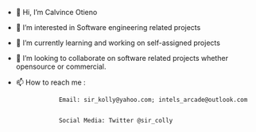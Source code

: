 - 👋 Hi, I’m Calvince Otieno
- 👀 I’m interested in Software engineering related projects
- 🌱 I’m currently learning and working on self-assigned projects
- 💞️ I’m looking to collaborate on software related projects whether opensource or commercial.


- 📫 How to reach me :


                  Email: sir_kolly@yahoo.com; intels_arcade@outlook.com
                  
                  
                  Social Media: Twitter @sir_colly

<!---
calvnce/calvnce is a ✨ special ✨ repository because its `README.md` (this file) appears on your GitHub profile.
You can click the Preview link to take a look at your changes.
--->
